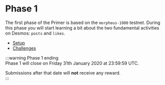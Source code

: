 # Phase 1
The first phase of the Primer is based on the `morpheus-1000` testnet. During this phase you will start learning a bit about the two fundamental activities on Desmos: `posts` and `likes`. 

- [Setup](setup/README.md)
- [Challenges](challenges/README.md)

:::warning Phase 1 ending  
Phase 1 will close on Friday 31th January 2020 at 23:59:59 UTC.  

Submissions after that date will **not** receive any reward.  
:::